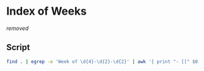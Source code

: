 # Index of Weeks
*removed*
## Script
```zsh
find . | egrep -o 'Week of \d{4}-\d{2}-\d{2}' | awk '{ print "- [[" $0 "]]" }'
```